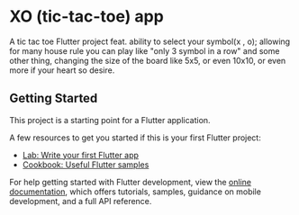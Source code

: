 # XO (tic-tac-toe) app

A tic tac toe Flutter project feat. ability to select your symbol(x , o); allowing for many house rule you can play like "only 3 symbol in a row" and some other thing, changing the size of the board like 5x5, or even 10x10, or even more if your heart so desire.

## Getting Started

This project is a starting point for a Flutter application.

A few resources to get you started if this is your first Flutter project:

- [Lab: Write your first Flutter app](https://docs.flutter.dev/get-started/codelab)
- [Cookbook: Useful Flutter samples](https://docs.flutter.dev/cookbook)

For help getting started with Flutter development, view the
[online documentation](https://docs.flutter.dev/), which offers tutorials,
samples, guidance on mobile development, and a full API reference.
